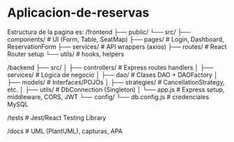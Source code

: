 # Aplicacion-de-reservas
Estructura de la pagina es:
/frontend
 ├── public/
 └── src/
     ├── components/    # UI (Form, Table, SeatMap)
     ├── pages/         # Login, Dashboard, ReservationForm
     ├── services/      # API wrappers (axios)
     ├── routes/        # React Router setup
     └── utils/         # hooks, helpers

/backend
 ├── src/
 │   ├── controllers/  # Express routes handlers
 │   ├── services/     # Lógica de negocio
 │   ├── dao/          # Clases DAO + DAOFactory
 │   ├── models/       # Interfaces/POJOs
 │   ├── strategies/   # CancellationStrategy, etc.
 │   ├── utils/        # DbConnection (Singleton)
 │   └── app.js        # Express setup, middleware, CORS, JWT
 └── config/
     └── db.config.js  # credenciales MySQL

/tests                 # Jest/React Testing Library

/docs                  # UML (PlantUML), capturas, APA
